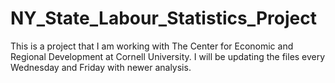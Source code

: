 # NY_State_Labour_Statistics_Project
This is a project that I am working with The Center for Economic and Regional Development at Cornell University. I will be updating the files every Wednesday and Friday with newer analysis.
